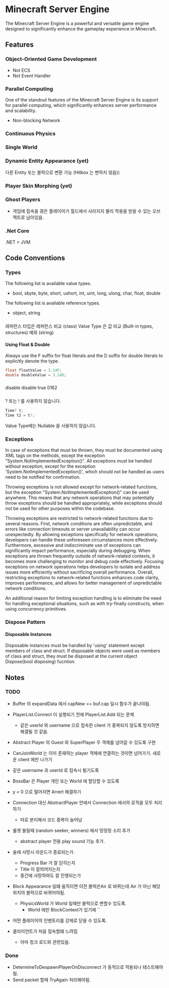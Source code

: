 ﻿# Minecraft Server Engine
The Minecraft Server Engine is a powerful and versatile game engine designed to significantly enhance the gameplay experience in Minecraft.

## Features

### Object-Oriented Game Development
* Not ECS
* Not Event Handler

### Parallel Computing
One of the standout features of the Minecraft Server Engine is its support for parallel computing, 
which significantly enhances server performance and scalability.
* Non-blocking Network

### Continuous Physics

### Single World

### Dynamic Entity Appearance (yet)
다른 Entity 또는 블럭으로 변환 가능 (Hitbox 는 변하지 않음))

### Player Skin Morphing (yet)

### Ghost Players
* 게임에 접속을 끊은 플레이어가 월드에서 사라지지 물리 작용을 받을 수 있는 오브젝트로 남아있음.

### .Net Core
.NET > JVM


## Code Conventions

### Types

The following list is available value types.

* bool, sbyte, byte, short, ushort, int, uint, long, ulong, char, float, double

The following list is available reference types.

* object, string

###
레퍼런스 타입은 레퍼런스 비교 (class)
Value Type 은 값 비교 (Built-in types, structures)
예외 (string)

#### Using Float & Double

Always use the F suffix for float literals and the D suffix for double literals to explicitly denote the type.

```c#
float floatValue = 3.14F;
double doubleValue = 3.14D;
```

###
<ImplicitUsings>disable</ImplicitUsings>
<Nullable>disable</Nullable>
<TreatWarningsAsErrors>true</TreatWarningsAsErrors>
<WarningsNotAsErrors>0162</WarningsNotAsErrors>

###
? 또는 ! 를 사용하지 않습니다.
```c#
Time? t;
Time t2 = t!;
```

Value Type에는 Nullable 을 사용하지 않습니다.

### Exceptions

In case of exceptions that must be thrown, they must be documented using XML tags on the methods,
except the exception "System.NotImplementedException()".
All exceptions must be handled without exception, except for the exception 'System.NotImplementedException()', 
which should not be handled as users need to be notified for confirmation.

Throwing exceptions is not allowed except for network-related functions, but the exception "System.NotImplementedException()" can be used anywhere.
This means that any network operations that may potentially throw exceptions should be handled appropriately, 
while exceptions should not be used for other purposes within the codebase.

Throwing exceptions are restricted to network-related functions due to several reasons. 
First, network conditions are often unpredictable, 
and errors like connection timeouts or server unavailability can occur unexpectedly. 
By allowing exceptions specifically for network operations, developers can handle these unforeseen circumstances more effectively.
Furthermore, excessive and indiscriminate use of exceptions can significantly impact performance, especially during debugging. 
When exceptions are thrown frequently outside of network-related contexts, 
it becomes more challenging to monitor and debug code effectively. 
Focusing exceptions on network operations helps developers to isolate and address issues more efficiently without sacrificing overall performance.
Overall, restricting exceptions to network-related functions enhances code clarity, improves performance, and allows for better management of unpredictable network conditions.

An additional reason for limiting exception handling is to eliminate the need for handling exceptional situations, 
such as with try-finally constructs, when using concurrency primitives.

### Dispose Pattern

#### Disposable Instances

Disposable instances must be handled by 'using' statement except members of class and struct.
If disposable objects were used as members of class and struct, they must be disposed at the current object Dispose(bool disposing) fucntion.

## Notes

### TODO
* Buffer 의 expandData 에서 capNew == buf.cap 일시 함수가 끝나야됨.
* PlayerList.Connect 이 실행되기 전에 PlayerList.Add 되는 문제
	* 같은 userId 와 username 으로 접속한 client 가 중복되지 않도록 방지하면 해결될 것 같음.
* Abstract Player 의 Guest 와 SuperPlayer 두 객체를 넘어갈 수 있도록 구현
* CanJoinWorld 는 이미 존재하는 player 객체에 연결하는 것이면 넘어가기. 새로운 client 에만 나가기
* 같은 username 과 userId 로 접속시 튕기도록
* BossBar 은 Player 개인 또는 World 에 할당할 수 있도록
* y < 0 으로 떨어지면 Arrert 해결하기
* Connection 대신 AbstractPlayer 안에서 Connection 에서의 로직을 모두 처리하기
	* 따로 분리해서 코드 중복이 늘어남
* 룰렛 돌릴때 (random seeker, winners) 에서 띵띵띵 소리 추가
	* abstract player 전용 play sound 기능 추가.
* 술래 사망시 라운드가 종료되는가. 
	* Progress Bar 가 잘 닫히는지
	* Title 이 잘띄어지는지
	* 중간에 사망하여도 잘 진행되는가

* Block Appearance 일떄 움직이면 이전 블럭은Air 로 바뀌는데 Air 가 아닌 해당 위치의 블럭으로 바뀌어야됨.
	* PhysicsWorld 가 World 일때만 블럭으로 변할수 있도록. 
		* World 에만 BlockContext가 있기에	``
* 어떤 플레이어의 인벤토리를 강제로 닫을 수 있도록.


* 클라이언트가 처음 접속할떄 느려짐
	* 아마 청크 로드와 관련있음.

### Done 

* DetermineToDespawnPlayerOnDisconnect 가 동적으로 적용되나 테스트해야됨.
* Send packet 할때 TryAgain 처리해야됨.